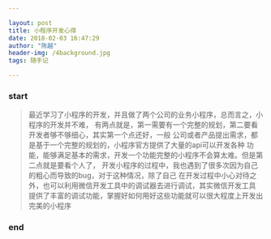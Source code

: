 ```yaml
---

layout: post
title: 小程序开发心得
date: 2018-02-03 16:47:29
author: "陈越"
header-img: /4background.jpg
tags: 随手记

---
```


### start 
> 最近学习了小程序的开发，并且做了两个公司的业务小程序，总而言之，小程序的开发并不难，
有两点就是，第一需要有一个完整的规划，第二要看开发者够不够细心，其实第一个点还好，一般
公司或者产品提出需求，都是基于一个完整的规划的，小程序官方提供了大量的api可以开发各种
功能，能够满足基本的需求，开发一个功能完整的小程序不会算太难。但是第二点就是要看个人了，
开发小程序的过程中，我也遇到了很多次因为自己的粗心而导致的bug，对于这种情况，除了自己
在开发过程中小心对待之外，也可以利用微信开发工具中的调试器去进行调试，其实微信开发工具
提供了丰富的调试功能，掌握好如何用好这些功能就可以很大程度上开发出完美的小程序  

### end
